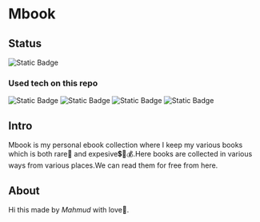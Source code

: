 # Mbook
## Status
![Static Badge](https://img.shields.io/badge/Building-red?style=plastic&label=Status&labelColor=grey&color=green)
### Used tech on this repo
![Static Badge](https://img.shields.io/badge/python-blue?style=plastic&logo=python&logoColor=yellow)
![Static Badge](https://img.shields.io/badge/flask-black?style=plastic&logo=flask&logoColor=white)
![Static Badge](https://img.shields.io/badge/vercel-black?style=plastic&logo=vercel&logoColor=white)
![Static Badge](https://img.shields.io/badge/postgresql-blue?style=plastic&logo=postgresql&logoColor=white)

## Intro
Mbook is my personal ebook collection where I keep my various books which is both rare🔎 and expesive💲💸💰.Here books are collected in various ways from various places.We can read them for free from here.
## About
Hi this made by *Mahmud* with love💞.
